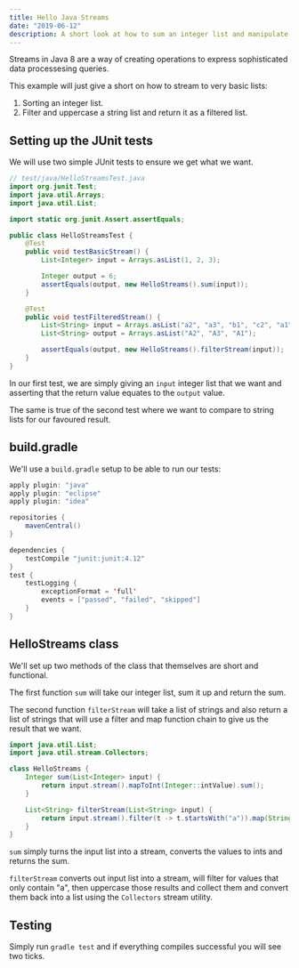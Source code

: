 ```yaml
---
title: Hello Java Streams
date: "2019-06-12"
description: A short look at how to sum an integer list and manipulate a string list using Java 8 streams.
---
```


Streams in Java 8 are a way of creating operations to express sophisticated data processesing queries.

This example will just give a short on how to stream to very basic lists:

1. Sorting an integer list.
2. Filter and uppercase a string list and return it as a filtered list.

## Setting up the JUnit tests

We will use two simple JUnit tests to ensure we get what we want.

```java
// test/java/HelloStreamsTest.java
import org.junit.Test;
import java.util.Arrays;
import java.util.List;

import static org.junit.Assert.assertEquals;

public class HelloStreamsTest {
    @Test
    public void testBasicStream() {
        List<Integer> input = Arrays.asList(1, 2, 3);

        Integer output = 6;
        assertEquals(output, new HelloStreams().sum(input));
    }

    @Test
    public void testFilteredStream() {
        List<String> input = Arrays.asList("a2", "a3", "b1", "c2", "a1");
        List<String> output = Arrays.asList("A2", "A3", "A1");

        assertEquals(output, new HelloStreams().filterStream(input));
    }
}
```

In our first test, we are simply giving an `input` integer list that we want and asserting that the return value equates to the `output` value.

The same is true of the second test where we want to compare to string lists for our favoured result.

## build.gradle

We'll use a `build.gradle` setup to be able to run our tests:

```java
apply plugin: "java"
apply plugin: "eclipse"
apply plugin: "idea"

repositories {
    mavenCentral()
}

dependencies {
    testCompile "junit:junit:4.12"
}
test {
    testLogging {
        exceptionFormat = 'full'
        events = ["passed", "failed", "skipped"]
    }
}
```

## HelloStreams class

We'll set up two methods of the class that themselves are short and functional.

The first function `sum` will take our integer list, sum it up and return the sum.

The second function `filterStream` will take a list of strings and also return a list of strings that will use a filter and map function chain to give us the result that we want.

```java
import java.util.List;
import java.util.stream.Collectors;

class HelloStreams {
    Integer sum(List<Integer> input) {
        return input.stream().mapToInt(Integer::intValue).sum();
    }

    List<String> filterStream(List<String> input) {
        return input.stream().filter(t -> t.startsWith("a")).map(String::toUpperCase).collect(Collectors.toList());
    }
}
```

`sum` simply turns the input list into a stream, converts the values to ints and returns the sum.

`filterStream` converts out input list into a stream, will filter for values that only contain "a", then uppercase those results and collect them and convert them back into a list using the `Collectors` stream utility.

## Testing

Simply run `gradle test` and if everything compiles successful you will see two ticks.

